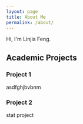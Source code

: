 ```yaml
---
layout: page
title: About Me
permalink: /about/
---
```


Hi, I'm Linjia Feng.


## Academic Projects
### Project 1
asdfghjbvbnm

### Project 2
stat project